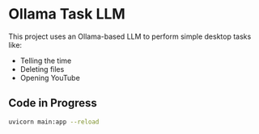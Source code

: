 # Ollama Task LLM

This project uses an Ollama-based LLM to perform simple desktop tasks like:

- Telling the time
- Deleting files
- Opening YouTube

## Code in Progress

```bash
uvicorn main:app --reload
